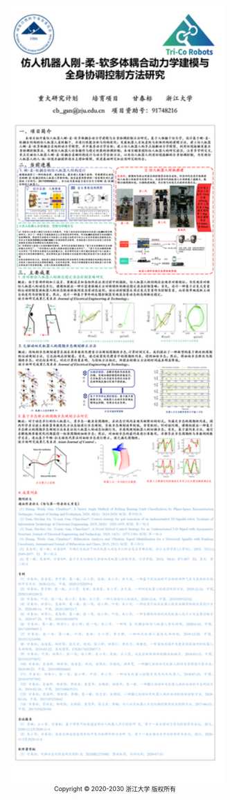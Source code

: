 <div align=center><img src="2.png" width="1500"/></div>
<center>Copyright © 2020-2030 浙江大学 版权所有</center>
